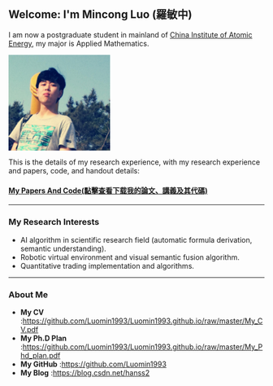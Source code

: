 ## Welcome: I'm Mincong Luo (羅敏中)


I am now a postgraduate student in mainland of [China Institute of Atomic Energy](http://www.ciae.ac.cn/index.jsp), my major is Applied Mathematics.

 <img src="me.jpg" width="200" hegiht="200" align=center />

This is the details of my research experience, with my research experience and papers, code, and handout details:

#### [My Papers And Code(點擊查看下载我的論文、講義及其代碼)](https://github.com/Luomin1993/Luomin1993.github.io/blob/master/My_CV.pdf)

-------------------------------------------
### My Research Interests
- AI algorithm in scientific research field (automatic formula derivation, semantic understanding).
- Robotic virtual environment and visual semantic fusion algorithm.
- Quantitative trading implementation and algorithms.


-------------------------------------------
### About Me

- **My CV** :https://github.com/Luomin1993/Luomin1993.github.io/raw/master/My_CV.pdf
- **My Ph.D Plan** :https://github.com/Luomin1993/Luomin1993.github.io/raw/master/My_Phd_plan.pdf
- **My GitHub** :https://github.com/Luomin1993
- **My Blog** :https://blog.csdn.net/hanss2

